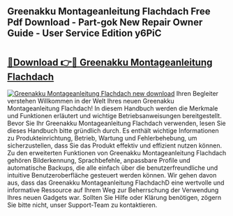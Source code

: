 ## Greenakku Montageanleitung Flachdach Free Pdf Download - Part-gok New Repair Owner Guide - User Service Edition y6PiC

# <h2><a href="http://df8jy9.blite.top/?on=Greenakku+Montageanleitung+Flachdach">🔗Download 👉🔴 Greenakku Montageanleitung Flachdach</a></h2>

[![Greenakku Montageanleitung Flachdach new download](https://i.imgur.com/lujVjoI.png)](http://df8jy9.blite.top/?on=Greenakku+Montageanleitung+Flachdach)
Ihren Begleiter verstehen Willkommen in der Welt Ihres neuen Greenakku Montageanleitung Flachdach! In diesem Handbuch werden die Merkmale und Funktionen erläutert und wichtige Betriebsanweisungen bereitgestellt. Bevor Sie Ihr Greenakku Montageanleitung Flachdach verwenden, lesen Sie dieses Handbuch bitte gründlich durch. Es enthält wichtige Informationen zu Produkteinrichtung, Betrieb, Wartung und Fehlerbehebung, um sicherzustellen, dass Sie das Produkt effektiv und effizient nutzen können. Zu den erweiterten Funktionen von Greenakku Montageanleitung Flachdach gehören Bilderkennung, Sprachbefehle, anpassbare Profile und automatische Backups, die alle einfach über die benutzerfreundliche und intuitive Benutzeroberfläche gesteuert werden können. Wir gehen davon aus, dass das Greenakku Montageanleitung FlachdachD eine wertvolle und informative Ressource auf Ihrem Weg zur Beherrschung der Verwendung Ihres neuen Gadgets war. Sollten Sie Hilfe oder Klärung benötigen, zögern Sie bitte nicht, unser Support-Team zu kontaktieren.

